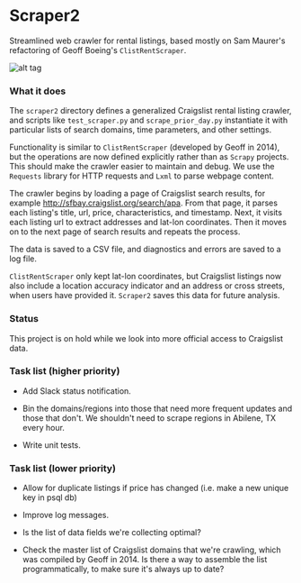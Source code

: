 # Scraper2

Streamlined web crawler for rental listings, based mostly on Sam Maurer's refactoring of Geoff Boeing's `ClistRentScraper`.

![alt tag](https://raw.githubusercontent.com/mxndrwgrdnr/scraper2/master/rentsqft_by_week.png)

### What it does

The `scraper2` directory defines a generalized Craigslist rental listing crawler, and scripts like `test_scraper.py` and `scrape_prior_day.py` instantiate it with particular lists of search domains, time parameters, and other settings. 

Functionality is similar to `ClistRentScraper` (developed by Geoff in 2014), but the operations are now defined explicitly rather than as `Scrapy` projects. This should make the crawler easier to maintain and debug. We use the `Requests` library for HTTP requests and `Lxml` to parse webpage content. 

The crawler begins by loading a page of Craigslist search results, for example http://sfbay.craigslist.org/search/apa. From that page, it parses each listing's title, url, price, characteristics, and timestamp. Next, it visits each listing url to extract addresses and lat-lon coordinates. Then it moves on to the next page of search results and repeats the process. 

The data is saved to a CSV file, and diagnostics and errors are saved to a log file.

`ClistRentScraper` only kept lat-lon coordinates, but Craigslist listings now also include a location accuracy indicator and an address or cross streets, when users have provided it. `Scraper2` saves this data for future analysis.


### Status

This project is on hold while we look into more official access to Craigslist data.


### Task list (higher priority)

- Add Slack status notification.

- Bin the domains/regions into those that need more frequent updates and those that don't. We shouldn't need to scrape regions in Abilene, TX every hour.

- Write unit tests.


### Task list (lower priority)

- Allow for duplicate listings if price has changed (i.e. make a new unique key in psql db)

- Improve log messages.

- Is the list of data fields we're collecting optimal? 

- Check the master list of Craigslist domains that we're crawling, which was compiled by Geoff in 2014. Is there a way to assemble the list programmatically, to make sure it's always up to date?

